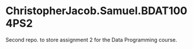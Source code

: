 # ChristopherJacob.Samuel.BDAT1004PS2
Second repo. to store assignment 2 for the Data Programming course.

